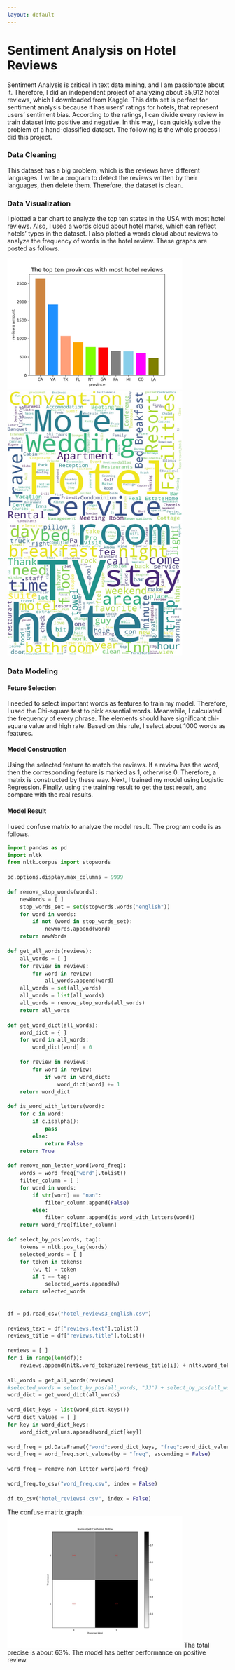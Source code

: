 ```yaml
---
layout: default
---
```

# Sentiment Analysis on Hotel Reviews

Sentiment Analysis is critical in text data mining, and I am passionate about it. Therefore, I did an independent project of analyzing about 35,912 hotel reviews, which I downloaded from Kaggle. This data set is perfect for sentiment analysis because it has users’ ratings for hotels, that represent users’ sentiment bias. According to the ratings, I can divide every review in train dataset into positive and negative. In this way, I can quickly solve the problem of a hand-classified dataset. The following is the whole process I did this project.

### Data Cleaning
This dataset has a big problem, which is the reviews have different languages. I write a program to detect the reviews written by their languages, then delete them. Therefore, the dataset is clean.

### Data Visualization
I plotted a bar chart to analyze the top ten states in the USA with most hotel reviews. Also, I used a words cloud about hotel marks, which can reflect hotels’ types in the dataset. I also plotted a words cloud about reviews to analyze the frequency of words in the hotel review. These graphs are posted as follows.

<img src="/figures/HotelReview/hotelReviews_province.jpg" alt="Characters Occurrence" style="width:400px;height:300px;">


<img src="/figures/HotelReview/wordCloud.jpg" alt="Characters Occurrence" style="width:400px;height:300px;">


<img src="/figures/HotelReview/reviewsCloud.jpg" alt="Characters Occurrence" style="width:400px;height:300px;">


### Data Modeling
#### Feture Selection
I needed to select important words as features to train my model. Therefore, I used the Chi-square test to pick essential words. Meanwhile, I calculated the frequency of every phrase. The elements should have significant chi-square value and high rate. Based on this rule, I select about 1000 words as features.

#### Model Construction
Using the selected feature to match the reviews. If a review has the word, then the corresponding feature is marked as 1, otherwise 0. Therefore, a matrix is constructed by these way. Next, I trained my model using Logistic Regression. Finally, using the training result to get the test result, and compare with the real results.


#### Model Result
I used confuse matrix to analyze the model result. The program code is as follows.

```python
import pandas as pd
import nltk 
from nltk.corpus import stopwords

pd.options.display.max_columns = 9999

def remove_stop_words(words):
    newWords = [ ]
    stop_words_set = set(stopwords.words("english"))
    for word in words:
        if not (word in stop_words_set):
            newWords.append(word)
    return newWords

def get_all_words(reviews):
    all_words = [ ]
    for review in reviews:
        for word in review:
            all_words.append(word)
    all_words = set(all_words)
    all_words = list(all_words)
    all_words = remove_stop_words(all_words)
    return all_words

def get_word_dict(all_words):
    word_dict = { }
    for word in all_words:
        word_dict[word] = 0
    
    for review in reviews:
        for word in review:
            if word in word_dict:
                word_dict[word] += 1
    return word_dict

def is_word_with_letters(word):
    for c in word:
        if c.isalpha():
            pass
        else:
            return False
    return True

def remove_non_letter_word(word_freq):
    words = word_freq["word"].tolist()
    filter_column = [ ]
    for word in words:
        if str(word) == "nan":
            filter_column.append(False)
        else:
            filter_column.append(is_word_with_letters(word))
    return word_freq[filter_column]

def select_by_pos(words, tag):
    tokens = nltk.pos_tag(words)
    selected_words = [ ]
    for token in tokens:
        (w, t) = token
        if t == tag:
            selected_words.append(w)
    return selected_words


df = pd.read_csv("hotel_reviews3_english.csv")

reviews_text = df["reviews.text"].tolist()
reviews_title = df["reviews.title"].tolist()

reviews = [ ]
for i in range(len(df)):
    reviews.append(nltk.word_tokenize(reviews_title[i]) + nltk.word_tokenize(reviews_text[i]))

all_words = get_all_words(reviews)
#selected_words = select_by_pos(all_words, "JJ") + select_by_pos(all_words, "NN")
word_dict = get_word_dict(all_words)

word_dict_keys = list(word_dict.keys())
word_dict_values = [ ]
for key in word_dict_keys:
    word_dict_values.append(word_dict[key])

word_freq = pd.DataFrame({"word":word_dict_keys, "freq":word_dict_values})
word_freq = word_freq.sort_values(by = "freq", ascending = False)

word_freq = remove_non_letter_word(word_freq)

word_freq.to_csv("word_freq.csv", index = False)

df.to_csv("hotel_reviews4.csv", index = False)
```

The confuse matrix graph:
<img src = "/figures/HotelReview/Normal Confusion Matrix.jpg" alt = "Characters Occurrence" style="width:400px;height:300px;">
The total precise is about 63%. The model has better performance on positive review.
